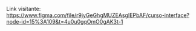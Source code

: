 Link visitante: https://www.figma.com/file/r9jyGeGhgMUZEAsgIEPbAF/curso-interface?node-id=15%3A109&t=4u0u0gqOmO0gAK3t-1